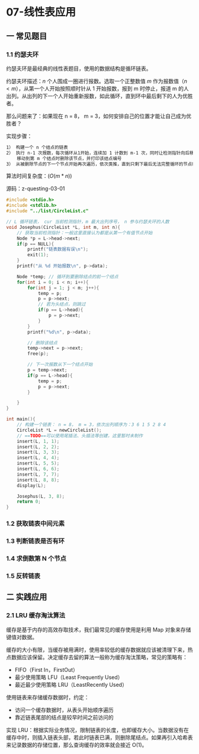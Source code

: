 # 07-线性表应用

## 一 常见题目

### 1.1 约瑟夫环

约瑟夫环是最经典的线性表题目，使用的数据结构是循环链表。

约瑟夫环描述：$n$ 个人围成一圈进行报数。选取一个正整数值 $m$ 作为报数值（$n<m$），从第一个人开始按照顺时针从 1 开始报数，报到 m 时停止，报道 m 的人出列。从出列的下一个人开始重新报数，如此循环，直到环中最后剩下的人为优胜者。

那么问题来了：如果现在 n = 8， m = 3，如何安排自己的位置才能让自己成为优胜者？

实现步骤：

```txt
1） 构建一个 n 个结点的链表
2） 执行 n-1 次报数，每次循环从1开始，连续加 1 计数到 m-1 次，同时让检测指针向后移动 m-1 个结点。
    移动到第 m 个结点时删除该节点，并打印该结点编号
3） 从被删除节点的下一个节点开始再次遍历，依次类推，直到只剩下最后无法完整循环的节点时跳出循环。
```

算法时间复杂度：$(O(m*n))$

源码：z-questing-03-01

```c++
#include <stdio.h>
#include <stdlib.h>
#include "../list/CircleList.c"

// L 循环链表， cur 当前检测指针，m 最大出列序号， n 参与约瑟夫环的人数
void Josephus(CircleList *L, int m, int n){
    // 获取当前检测指针：一般这里直接认为都是从第一个有值节点开始
    Node *p = L->head->next;
    if(p == NULL){
        printf("链表数据有误\n");
        exit(1);
    }
    printf("从 %d 开始报数\n", p->data);

    Node *temp; // 循环到要删除结点的前一个结点
    for(int i = 0; i < n; i++){
        for(int j = 1; j < m; j++){
            temp = p;
            p = p->next;
            // 若为头结点，则跳过
            if(p == L->head){
                p = p->next;
            }
        }
        printf("%d\n", p->data);

        // 删除该结点
        temp->next = p->next;
        free(p);

        // 下一次报数从下一个结点开始
        p = temp->next;
        if(p == L->head){
            temp = p;
            p = p->next;
        }

    }
}

int main(){
    // 构建一个链表： n = 8， m = 3，依次出列顺序为：3 6 1 5 2 8 4
    CircleList *L = newCircleList();
    // ==TODO==可以使用尾插法、头插法等创建，这里暂时未制作
    insert(L, 1, 1);
    insert(L, 2, 2);
    insert(L, 3, 3);
    insert(L, 4, 4);
    insert(L, 5, 5);
    insert(L, 6, 6);
    insert(L, 7, 7);
    insert(L, 8, 8);
    display(L);

    Josephus(L, 3, 8);
    return 0;
}
```

### 1.2 获取链表中间元素

### 1.3 判断链表是否有环

### 1.4 求倒数第 N 个节点

### 1.5 反转链表

## 二 实践应用

### 2.1 LRU 缓存淘汰算法

缓存是基于内存的高效存取技术，我们最常见的缓存使用是利用 Map 对象来存储键值对数据。

缓存的大小有限，当缓存被用满时，使用率较低的缓存数据就应该被清理下来，热点数据应该保留。决定缓存去留的算法一般称为缓存淘汰策略，常见的策略有：

-   FIFO（First In，FirstOut）
-   最少使用策略 LFU（Least Frequently Used）
-   最近最少使用策略 LRU（LeastRecently Used）

使用链表来存储缓存数据时，约定：

-   访问一个缓存数据时，从表头开始顺序遍历
-   靠近链表尾部的结点是较早时间之前访问的

实现 LRU：根据实际业务情况，限制链表的长度，也即缓存大小。当数据没有在缓存中时，则插入链表头部，若此时链表已满，则删除尾结点。如果再引入哈希表来记录数据的存储位置，那么查询缓存的效率就会接近 O(1)。
